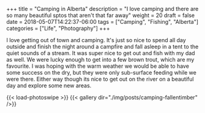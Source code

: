 +++
title = "Camping in Alberta"
description = "I love camping and there are so many beautiful sptos that aren't that far away"
weight = 20
draft = false
date = 2018-05-07T14:22:37-06:00
tags = ["Camping", "Fishing", "Alberta"]
categories = ["Life", "Photography"]
+++

I love getting out of town and camping. It's just so nice to spend all day outside and finish the night around a campfire and fall asleep in a tent to the quiet sounds of a stream. It was super nice to get out and fish with my dad as well. We were lucky enough to get into a few brown trout, which are my favourite. I was hoping with the warm weather we would be able to have some success on the dry, but they were only sub-surface feeding while we were there. Either way though its nice to get out on the river on a beautiful day and explore some new areas.

{{< load-photoswipe >}}
{{< gallery dir="./img/posts/camping-fallentimber" />}}
